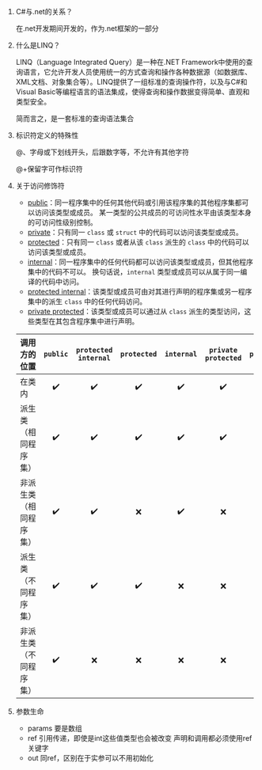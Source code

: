 1. C#与.net的关系？

   在.net开发期间开发的，作为.net框架的一部分

2. 什么是LINQ？

   LINQ（Language Integrated Query）是一种在.NET Framework中使用的查询语言，它允许开发人员使用统一的方式查询和操作各种数据源（如数据库、XML文档、对象集合等）。LINQ提供了一组标准的查询操作符，以及与C#和Visual Basic等编程语言的语法集成，使得查询和操作数据变得简单、直观和类型安全。

   简而言之，是一套标准的查询语法集合

3. 标识符定义的特殊性

   @、字母或下划线开头，后跟数字等，不允许有其他字符

   @+保留字可作标识符

4. 关于访问修饰符

   - [public](https://learn.microsoft.com/zh-cn/dotnet/csharp/language-reference/keywords/public)：同一程序集中的任何其他代码或引用该程序集的其他程序集都可以访问该类型或成员。 某一类型的公共成员的可访问性水平由该类型本身的可访问性级别控制。
   - [private](https://learn.microsoft.com/zh-cn/dotnet/csharp/language-reference/keywords/private)：只有同一 `class` 或 `struct` 中的代码可以访问该类型或成员。
   - [protected](https://learn.microsoft.com/zh-cn/dotnet/csharp/language-reference/keywords/protected)：只有同一 `class` 或者从该 `class` 派生的 `class` 中的代码可以访问该类型或成员。
   - [internal](https://learn.microsoft.com/zh-cn/dotnet/csharp/language-reference/keywords/internal)：同一程序集中的任何代码都可以访问该类型或成员，但其他程序集中的代码不可以。 换句话说，`internal` 类型或成员可以从属于同一编译的代码中访问。
   - [protected internal](https://learn.microsoft.com/zh-cn/dotnet/csharp/language-reference/keywords/protected-internal)：该类型或成员可由对其进行声明的程序集或另一程序集中的派生 `class` 中的任何代码访问。
   - [private protected](https://learn.microsoft.com/zh-cn/dotnet/csharp/language-reference/keywords/private-protected)：该类型或成员可以通过从 `class` 派生的类型访问，这些类型在其包含程序集中进行声明。

   | 调用方的位置           | `public` | `protected internal` | `protected` | `internal` | `private protected` | `private` |
   | :--------------------- | :------: | :------------------: | :---------: | :--------: | :-----------------: | :-------: |
   | 在类内                 |    ✔️️     |          ✔️           |      ✔️      |     ✔️      |          ✔️          |     ✔️     |
   | 派生类（相同程序集）   |    ✔️     |          ✔️           |      ✔️      |     ✔️      |          ✔️          |     ❌     |
   | 非派生类（相同程序集） |    ✔️     |          ✔️           |      ❌      |     ✔️      |          ❌          |     ❌     |
   | 派生类（不同程序集）   |    ✔️     |          ✔️           |      ✔️      |     ❌      |          ❌          |     ❌     |
   | 非派生类（不同程序集） |    ✔️     |          ❌           |      ❌      |     ❌      |          ❌          |     ❌     |

5. 参数生命

   - params 要是数组
   - ref 引用传递，即使是int这些值类型也会被改变 声明和调用都必须使用ref关键字
   - out 同ref，区别在于实参可以不用初始化

   